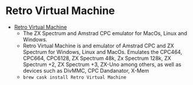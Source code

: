 # Retro Virtual Machine
- [Retro Virtual Machine](https://www.retrovirtualmachine.org/en/)
  -  The ZX Spectrum and Amstrad CPC emulator for MacOs, Linux and Windows.
  - Retro Virtual Machine is and emulator of Amstrad CPC and ZX Spectrum for Windows, Linux and MacOs. Emulates the CPC464, CPC664, CPC6128, ZX Spectrum 48k, Zx Spectrum 128k, ZX Spectrum +2, ZX Spectrum +3, ZX-Uno among others, as well as devices such as DivMMC, CPC Dandanator, X-Mem
  - `brew cask install Retro Virtual Machine`
